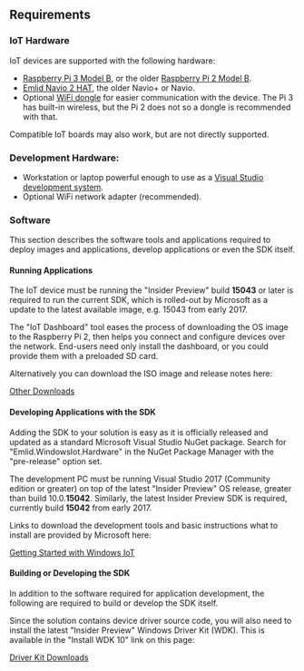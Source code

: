 ## Requirements

### IoT Hardware

IoT devices are supported with the following hardware:

+ [Raspberry Pi 3 Model B](https://www.raspberrypi.org/products/raspberry-pi-3-model-b/), or the older [Raspberry Pi 2 Model B](https://www.raspberrypi.org/products/raspberry-pi-2-model-b/).
+ [Emlid Navio 2 HAT](https://emlid.com/shop/navio2/), the older Navio+ or Navio.
+ Optional [WiFi dongle](https://developer.microsoft.com/en-us/windows/iot/docs/hardwarecompatlist#WiFi-Dongles) for easier communication with the device. The Pi 3 has built-in wireless, but the Pi 2 does not so a dongle is recommended with that.

Compatible IoT boards may also work, but are not directly supported.

### Development Hardware:

* Workstation or laptop powerful enough to use as a [Visual Studio development system](https://www.visualstudio.com/en-us/productinfo/vs2015-sysrequirements-vs).
* Optional WiFi network adapter (recommended).

### Software

This section describes the software tools and applications required to deploy images and applications, develop applications or even the SDK itself.

#### Running Applications

The IoT device must be running the "Insider Preview" build **15043** or later is required to run the current SDK, which is rolled-out by Microsoft as a update to the latest available image, e.g. 15043 from early 2017.

The "IoT Dashboard" tool eases the process of downloading the OS image to the Raspberry Pi 2, then helps you connect and configure devices over the network. End-users need only install the dashboard, or you could provide them with a preloaded SD card.

Alternatively you can download the ISO image and release notes here:

[Other Downloads](http://ms-iot.github.io/content/en-US/Downloads.htm)

#### Developing Applications with the SDK

Adding the SDK to your solution is easy as it is officially released and updated as a standard Microsoft Visual Studio NuGet package. Search for "Emlid.WindowsIot.Hardware" in the NuGet Package Manager with the "pre-release" option set.

The development PC must be running Visual Studio 2017 (Community edition or greater) on top of the latest "Insider Preview" OS release, greater than build 10.0.**15042**. Similarly, the latest Insider Preview SDK is required, currently build **15042** from early 2017.

Links to download the development tools and basic instructions what to install are provided by Microsoft here:

[Getting Started with Windows IoT](http://ms-iot.github.io/content/en-US/GetStarted.htm)

#### Building or Developing the SDK

In addition to the software required for application development, the following are required to build or develop the SDK itself.

Since the solution contains device driver source code, you will also need to install the latest "Insider Preview" Windows Driver Kit (WDK). This is available in the "Install WDK 10" link on this page:

[Driver Kit Downloads](https://msdn.microsoft.com/en-US/windows/hardware/dn913721%28v=vs.8.5%29.aspx?f=255&MSPPError=-2147217396)
